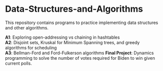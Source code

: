 # Data-Structures-and-Algorithms

This repository contains programs to practice implementing data structures and other algorithms. 

**A1**: Exploring open-addressing vs chaining in hashtables <br>
**A2**: Disjoint sets, Kruskal for Minimum Spanning trees, and greedy algorithms for scheduling <br>
**A3**: Bellman-Ford and Ford-Fulkerson algorithms
**Final Project**: Dynamics programming to solve the number of votes required for Biden to win given current polls. 
